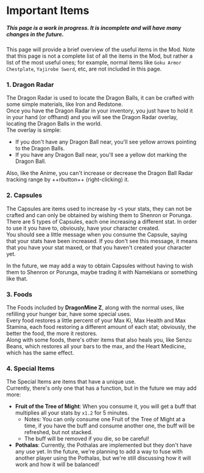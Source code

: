 # Important Items

##### **This page is a work in progress. It is incomplete and will have many changes in the future.**

This page will provide a brief overview of the useful items in the Mod. Note that this page is not a complete list of all the items in the Mod, but rather a list of the most useful ones; for example, normal items like `Goku Armor Chestplate`, `Yajirobe Sword`, etc, are not included in this page.

### **1. Dragon Radar**

The Dragon Radar is used to locate the Dragon Balls, it can be crafted with some simple materials, like Iron and Redstone.\
Once you have the Dragon Radar in your inventory, you just have to hold it in your hand (or offhand) and you will see the Dragon Radar overlay, locating the Dragon Balls in the world.\
The overlay is simple:

- If you don't have any Dragon Ball near, you'll see yellow arrows pointing to the Dragon Balls.
- If you have any Dragon Ball near, you'll see a yellow dot marking the Dragon Ball.

Also, like the Anime, you can't increase or decrease the Dragon Ball Radar tracking range by ++rbutton++ (right-clicking) it.

### **2. Capsules**

The Capsules are items used to increase by `+5` your stats, they can not be crafted and can only be obtained by wishing them to Shenron or Porunga.\
There are 5 types of Capsules, each one increasing a different stat. In order to use it you have to, obviously, have your character created.\
You should see a little message when you consume the Capsule, saying that your stats have been increased.
If you don't see this message, it means that you have your stat maxed, or that you haven't created your character yet.

In the future, we may add a way to obtain Capsules without having to wish them to Shenron or Porunga, maybe trading it with Namekians or something like that.

### **3. Foods**

The Foods included by **DragonMine Z**, along with the normal uses, like refilling your hunger bar, have some special uses.\
Every food restores a little percent of your Max Ki, Max Health and Max Stamina, each food restoring a different amount of each stat; obviously, the better the food, the more it restores.\
Along with some foods, there's other items that also heals you, like Senzu Beans, which restores all your bars to the max, and the Heart Medicine, which has the same effect.

### **4. Special Items**

The Special Items are items that have a unique use.\
Currently, there's only one that has a function, but in the future we may add more:

- **Fruit of the Tree of Might**: When you consume it, you will get a buff that multiplies all your stats by `x1.2` for 5 minutes.
  - Notes: You can only consume one Fruit of the Tree of Might at a time, if you have the buff and consume another one, the buff will be refreshed, but not stacked.
  - The buff will be removed if you die, so be careful!
- **Pothalas**: Currently, the Pothalas are implemented but they don't have any use yet. In the future, we're planning to add a way to fuse with another player using the Pothalas, but we're still discussing how it will work and how it will be balanced!
